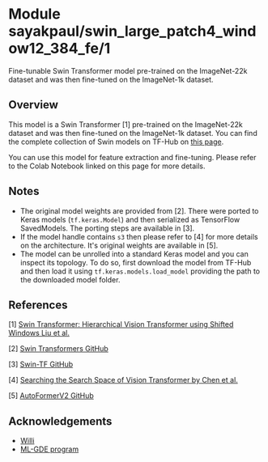 # Module sayakpaul/swin_large_patch4_window12_384_fe/1

Fine-tunable Swin Transformer model pre-trained on the ImageNet-22k dataset and was then fine-tuned on the ImageNet-1k dataset.

<!-- asset-path: https://storage.googleapis.com/swin-tf/tars/swin_large_patch4_window12_384_fe.tar.gz  -->
<!-- task: image-classification -->
<!-- network-architecture: swin-transformer -->
<!-- format: saved_model_2 -->
<!-- fine-tunable: true -->
<!-- license: mit -->
<!-- colab: https://colab.research.google.com/github/sayakpaul/swin-transformers-tf/blob/main/notebooks/finetune.ipynb -->

## Overview

This model is a Swin Transformer [1] pre-trained on the ImageNet-22k dataset and was then fine-tuned on the ImageNet-1k dataset. You can find the complete
collection of Swin models on TF-Hub on [this page](https://tfhub.dev/sayakpaul/collections/swin/1).

You can use this model for feature extraction and fine-tuning. Please refer to
the Colab Notebook linked on this page for more details.

## Notes

* The original model weights are provided from [2]. There were ported to Keras models
(`tf.keras.Model`) and then serialized as TensorFlow SavedModels. The porting
steps are available in [3].
* If the model handle contains `s3` then please refer to [4] for more details on the architecture. It's 
original weights are available in [5].
* The model can be unrolled into a standard Keras model and you can inspect its topology.
To do so, first download the model from TF-Hub and then load it using `tf.keras.models.load_model`
providing the path to the downloaded model folder.

## References

[1] [Swin Transformer: Hierarchical Vision Transformer using Shifted Windows Liu et al.](https://arxiv.org/abs/2103.14030)

[2] [Swin Transformers GitHub](https://github.com/microsoft/Swin-Transformer)

[3] [Swin-TF GitHub](https://github.com/sayakpaul/swin-transformers-tf)

[4] [Searching the Search Space of Vision Transformer by Chen et al.](https://arxiv.org/abs/2111.14725)

[5] [AutoFormerV2 GitHub](https://github.com/silent-chen/AutoFormerV2-model-zoo)

## Acknowledgements

* [Willi](https://ch.linkedin.com/in/willi-gierke)
* [ML-GDE program](https://developers.google.com/programs/experts/)

